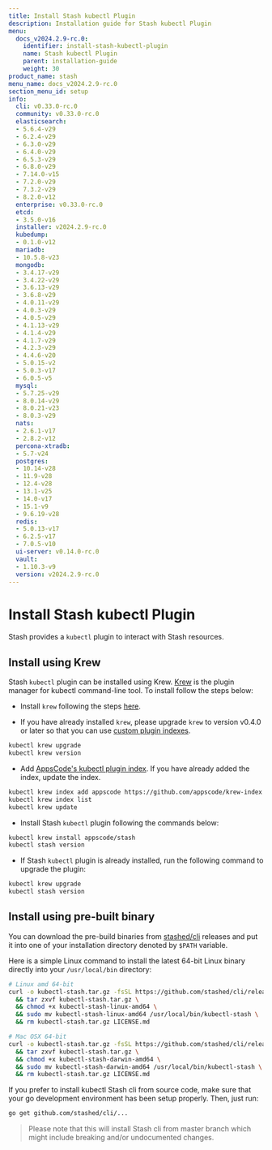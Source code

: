 ```yaml
---
title: Install Stash kubectl Plugin
description: Installation guide for Stash kubectl Plugin
menu:
  docs_v2024.2.9-rc.0:
    identifier: install-stash-kubectl-plugin
    name: Stash kubectl Plugin
    parent: installation-guide
    weight: 30
product_name: stash
menu_name: docs_v2024.2.9-rc.0
section_menu_id: setup
info:
  cli: v0.33.0-rc.0
  community: v0.33.0-rc.0
  elasticsearch:
  - 5.6.4-v29
  - 6.2.4-v29
  - 6.3.0-v29
  - 6.4.0-v29
  - 6.5.3-v29
  - 6.8.0-v29
  - 7.14.0-v15
  - 7.2.0-v29
  - 7.3.2-v29
  - 8.2.0-v12
  enterprise: v0.33.0-rc.0
  etcd:
  - 3.5.0-v16
  installer: v2024.2.9-rc.0
  kubedump:
  - 0.1.0-v12
  mariadb:
  - 10.5.8-v23
  mongodb:
  - 3.4.17-v29
  - 3.4.22-v29
  - 3.6.13-v29
  - 3.6.8-v29
  - 4.0.11-v29
  - 4.0.3-v29
  - 4.0.5-v29
  - 4.1.13-v29
  - 4.1.4-v29
  - 4.1.7-v29
  - 4.2.3-v29
  - 4.4.6-v20
  - 5.0.15-v2
  - 5.0.3-v17
  - 6.0.5-v5
  mysql:
  - 5.7.25-v29
  - 8.0.14-v29
  - 8.0.21-v23
  - 8.0.3-v29
  nats:
  - 2.6.1-v17
  - 2.8.2-v12
  percona-xtradb:
  - 5.7-v24
  postgres:
  - 10.14-v28
  - 11.9-v28
  - 12.4-v28
  - 13.1-v25
  - 14.0-v17
  - 15.1-v9
  - 9.6.19-v28
  redis:
  - 5.0.13-v17
  - 6.2.5-v17
  - 7.0.5-v10
  ui-server: v0.14.0-rc.0
  vault:
  - 1.10.3-v9
  version: v2024.2.9-rc.0
---
```


# Install Stash kubectl Plugin

Stash provides a `kubectl` plugin to interact with Stash resources.

## Install using Krew

Stash `kubectl` plugin can be installed using Krew. [Krew](https://krew.sigs.k8s.io/) is the plugin manager for kubectl command-line tool. To install follow the steps below:

- Install `krew` following the steps [here](https://krew.sigs.k8s.io/docs/user-guide/setup/install/).

- If you have already installed `krew`, please upgrade `krew` to version v0.4.0 or later so that you can use [custom plugin indexes](https://krew.sigs.k8s.io/docs/user-guide/custom-indexes/).

```bash
kubectl krew upgrade
kubectl krew version
```

- Add [AppsCode's kubectl plugin index](https://github.com/appscode/krew-index). If you have already added the index, update the index.

```bash
kubectl krew index add appscode https://github.com/appscode/krew-index.git
kubectl krew index list
kubectl krew update
```

- Install Stash `kubectl` plugin following the commands below:

```bash
kubectl krew install appscode/stash
kubectl stash version
```

- If Stash `kubectl` plugin is already installed, run the following command to upgrade the plugin:

```bash
kubectl krew upgrade
kubectl stash version
```

## Install using pre-built binary

You can download the pre-build binaries from [stashed/cli](https://github.com/stashed/cli/releases) releases and put it into one of your installation directory denoted by `$PATH` variable.

Here is a simple Linux command to install the latest 64-bit Linux binary directly into your `/usr/local/bin` directory:

```bash
# Linux amd 64-bit
curl -o kubectl-stash.tar.gz -fsSL https://github.com/stashed/cli/releases/download/{{< param "info.cli" >}}/kubectl-stash-linux-amd64.tar.gz \
  && tar zxvf kubectl-stash.tar.gz \
  && chmod +x kubectl-stash-linux-amd64 \
  && sudo mv kubectl-stash-linux-amd64 /usr/local/bin/kubectl-stash \
  && rm kubectl-stash.tar.gz LICENSE.md

# Mac OSX 64-bit
curl -o kubectl-stash.tar.gz -fsSL https://github.com/stashed/cli/releases/download/{{< param "info.cli" >}}/kubectl-stash-darwin-amd64.tar.gz \
  && tar zxvf kubectl-stash.tar.gz \
  && chmod +x kubectl-stash-darwin-amd64 \
  && sudo mv kubectl-stash-darwin-amd64 /usr/local/bin/kubectl-stash \
  && rm kubectl-stash.tar.gz LICENSE.md
```

If you prefer to install kubectl Stash cli from source code, make sure that your go development environment has been setup properly. Then, just run:

```bash
go get github.com/stashed/cli/...
```

>Please note that this will install Stash cli from master branch which might include breaking and/or undocumented changes.

